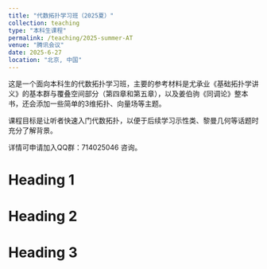 ```yaml
---
title: "代数拓扑学习班（2025夏）"
collection: teaching
type: "本科生课程"
permalink: /teaching/2025-summer-AT
venue: "腾讯会议"
date: 2025-6-27
location: "北京, 中国"
---
```


这是一个面向本科生的代数拓扑学习班，主要的参考材料是尤承业《基础拓扑学讲义》的基本群与覆叠空间部分（第四章和第五章），以及姜伯驹《同调论》整本书，还会添加一些简单的3维拓扑、向量场等主题。

课程目标是让听者快速入门代数拓扑，以便于后续学习示性类、黎曼几何等话题时充分了解背景。

详情可申请加入QQ群：714025046 咨询。

Heading 1
======

Heading 2
======

Heading 3
======
